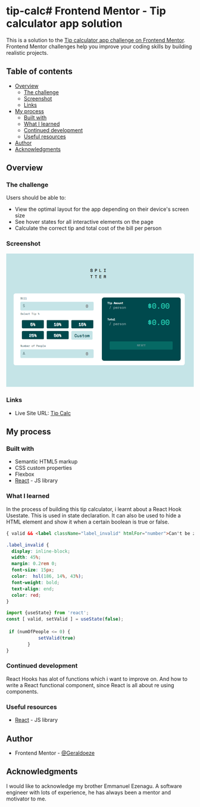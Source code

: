# tip-calc# Frontend Mentor - Tip calculator app solution

This is a solution to the [Tip calculator app challenge on Frontend Mentor](https://www.frontendmentor.io/challenges/tip-calculator-app-ugJNGbJUX). Frontend Mentor challenges help you improve your coding skills by building realistic projects.

## Table of contents

- [Overview](#overview)
  - [The challenge](#the-challenge)
  - [Screenshot](#screenshot)
  - [Links](#links)
- [My process](#my-process)
  - [Built with](#built-with)
  - [What I learned](#what-i-learned)
  - [Continued development](#continued-development)
  - [Useful resources](#useful-resources)
- [Author](#author)
- [Acknowledgments](#acknowledgments)


## Overview

### The challenge

Users should be able to:

- View the optimal layout for the app depending on their device's screen size
- See hover states for all interactive elements on the page
- Calculate the correct tip and total cost of the bill per person

### Screenshot

![Screenshot](./images/tip-calc.png)

### Links

- Live Site URL: [Tip Calc](https://comforting-treacle-294011.netlify.app)

## My process

### Built with

- Semantic HTML5 markup
- CSS custom properties
- Flexbox
- [React](https://reactjs.org/) - JS library


### What I learned

In the process of building this tip calculator, i learnt about a React Hook Usestate. This is used in state declaration. It can also be used to hide a HTML element and show it when a certain boolean is true or false.

```html
{ valid && <label className="label_invalid" htmlFor="number">Can't be zero</label>}
```
```css
.label_invalid {
  display: inline-block;
  width: 45%;
  margin: 0.2rem 0;
  font-size: 15px;
  color:  hsl(186, 14%, 43%);
  font-weight: bold;
  text-align: end;
  color: red;
}
```
```js
import {useState} from 'react';
const [ valid, setValid ] = useState(false);

 if (numOfPeople <= 0) {
            setValid(true)
        }
}
```


### Continued development

React Hooks has alot of functions which i want to improve on.
And how to write a React functional component, since React is all about re using components.


### Useful resources

- [React](https://reactjs.org/) - JS library


## Author

- Frontend Mentor - [@Geraldoeze](https://www.frontendmentor.io/profile/Geraldoeze)


## Acknowledgments

I would like to acknowledge my brother Emmanuel Ezenagu. A software engineer with lots of experience, he has always been a mentor and motivator to me. 
